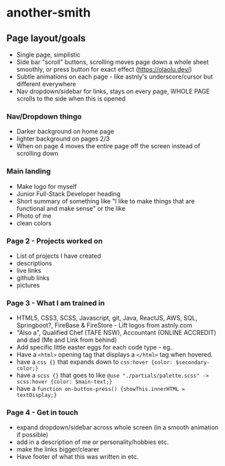 # another-smith

## Page layout/goals

- Single page, simplistic
- Side bar "scroll" buttons, scrolling moves page down a whole sheet smoothly, or press button for exact effect (https://olaolu.dev/)
- Subtle animations on each page - like astnly's underscore/cursor but different everywhere
- Nav dropdown/sidebar for links, stays on every page, WHOLE PAGE scrolls to the side when this is opened

### Nav/Dropdown thingo

- Darker background on home page
- lighter background on pages 2/3
- When on page 4 moves the entire page off the screen instead of scrolling down

### Main landing

- Make logo for myself
- Junior Full-Stack Developer heading
- Short summary of something like "I like to make things that are functional and make sense" or the like
- Photo of me
- clean colors

### Page 2 - Projects worked on

- List of projects I have created
- descriptions
- live links
- github links
- pictures

### Page 3 - What I am trained in

- HTML5, CSS3, SCSS, Javascript, git, Java, ReactJS, AWS, SQL, Springboot?, FireBase & FireStore - Lift logos from astnly.com
- "Also a", Qualified Chef (TAFE NSW), Accountant (ONLINE ACCREDIT) and dad (Me and Link from behind)
- Add specific little easter eggs for each code type - eg..
- Have a `<html>` opening tag that displays a `</html>` tag when hovered.
- have a `css {}` that expands down to `css:hover {color: $secondary-color;}`
- have a `scss {}` that goes to like `@use "./partials/palette.scss" -> scss:hover {color: $main-text;}`
- have a `function on-button-press() {showThis.innerHTML = textDisplay;}`

### Page 4 - Get in touch

- expand dropdown/sidebar across whole screen (in a smooth animation if possible)
- add in a description of me or personality/hobbies etc.
- make the links bigger/clearer
- Have footer of what this was written in etc.
